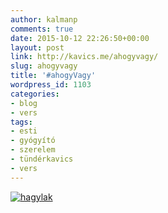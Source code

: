 ```yaml
---
author: kalmanp
comments: true
date: 2015-10-12 22:26:50+00:00
layout: post
link: http://kavics.me/ahogyvagy/
slug: ahogyvagy
title: '#ahogyVagy'
wordpress_id: 1103
categories:
- blog
- vers
tags:
- esti
- gyógyító
- szerelem
- tündérkavics
- vers
---
```


[![hagylak](http://kavics.me/wp-content/uploads/2015/10/hagylak.png)](http://kavics.me/wp-content/uploads/2015/10/hagylak.png)
